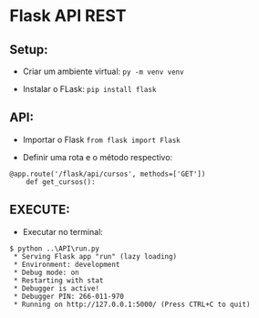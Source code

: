# Flask API REST

## Setup:
- Criar um ambiente virtual:
```py -m venv venv```

- Instalar o FLask:
```pip install flask```

## API:
- Importar o Flask 
``` from flask import Flask ```

- Definir uma rota e o método respectivo:
```
@app.route('/flask/api/cursos', methods=['GET'])
    def get_cursos():
```

## EXECUTE:
- Executar no terminal:
```
$ python ..\API\run.py
 * Serving Flask app "run" (lazy loading)
 * Environment: development
 * Debug mode: on
 * Restarting with stat
 * Debugger is active!
 * Debugger PIN: 266-011-970
 * Running on http://127.0.0.1:5000/ (Press CTRL+C to quit)
```
